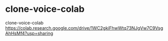 # clone-voice-colab
clone-voice-colab
https://colab.research.google.com/drive/1WC2gkiFhwWtq73NJgVw7C9VsgAhHsMf4?usp=sharing
